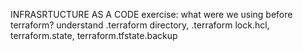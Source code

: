 INFRASRTUCTURE AS A CODE
exercise: 
what were we using before terraform?
understand .terraform directory, .terraform lock.hcl, terraform.state, terraform.tfstate.backup